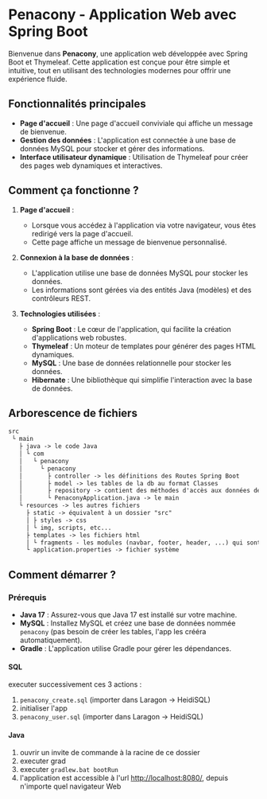 # Penacony - Application Web avec Spring Boot

Bienvenue dans **Penacony**, une application web développée avec Spring Boot et Thymeleaf. Cette application est conçue pour être simple et intuitive, tout en utilisant des technologies modernes pour offrir une expérience fluide.

## Fonctionnalités principales

- **Page d'accueil** : Une page d'accueil conviviale qui affiche un message de bienvenue.
- **Gestion des données** : L'application est connectée à une base de données MySQL pour stocker et gérer des informations.
- **Interface utilisateur dynamique** : Utilisation de Thymeleaf pour créer des pages web dynamiques et interactives.

## Comment ça fonctionne ?

1. **Page d'accueil** :

   - Lorsque vous accédez à l'application via votre navigateur, vous êtes redirigé vers la page d'accueil.
   - Cette page affiche un message de bienvenue personnalisé.
2. **Connexion à la base de données** :

   - L'application utilise une base de données MySQL pour stocker les données.
   - Les informations sont gérées via des entités Java (modèles) et des contrôleurs REST.
3. **Technologies utilisées** :

   - **Spring Boot** : Le cœur de l'application, qui facilite la création d'applications web robustes.
   - **Thymeleaf** : Un moteur de templates pour générer des pages HTML dynamiques.
   - **MySQL** : Une base de données relationnelle pour stocker les données.
   - **Hibernate** : Une bibliothèque qui simplifie l'interaction avec la base de données.

## Arborescence de fichiers

```txt
src
 └ main
   ├ java -> le code Java
   │ └ com
   │   └ penacony
   │     └ penacony
   │       ├ controller -> les définitions des Routes Spring Boot
   │       ├ model -> les tables de la db au format Classes
   │       ├ repository -> contient des méthodes d'accès aux données de la db, pour chaque table
   │       └ PenaconyApplication.java -> le main
   └ resources -> les autres fichiers
     ├ static -> équivalent à un dossier "src"
     │ ├ styles -> css
     │ └ img, scripts, etc...
     ├ templates -> les fichiers html
     │ └ fragments - les modules (navbar, footer, header, ...) qui sont présent plusieurs fois dans le site
     └ application.properties -> fichier système
```

## Comment démarrer ?

### Prérequis

- **Java 17** : Assurez-vous que Java 17 est installé sur votre machine.
- **MySQL** : Installez MySQL et créez une base de données nommée `penacony` (pas besoin de créer les tables, l'app les crééra automatiquement).
- **Gradle** : L'application utilise Gradle pour gérer les dépendances.

#### SQL

executer successivement ces 3 actions :

1. `penacony_create.sql` (importer dans Laragon -> HeidiSQL)
2. initialiser l'app
3. `penacony_user.sql` (importer dans Laragon -> HeidiSQL)

#### Java

1. ouvrir un invite de commande à la racine de ce dossier
2. executer grad
3. executer `gradlew.bat bootRun`
4. l'application est accessible à l'url [http://localhost:8080/](http://localhost:8080/), depuis n'importe quel navigateur Web
